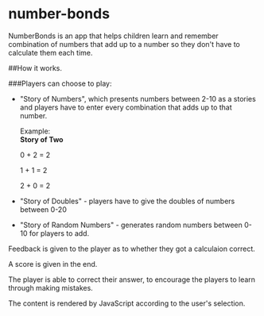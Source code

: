 number-bonds
============

NumberBonds is an app that helps children learn and remember combination of numbers that add up to a number so they
don't have to calculate them each time. 

##How it works.

###Players can choose to play: 
* "Story of Numbers", which presents numbers between 2-10 as a stories and players have to enter every combination that adds up to that number. 

     Example:  
     **Story of Two** 

     0 + 2 = 2  
     
     1 + 1 = 2  
     
     2 + 0 = 2  
     
     
* "Story of Doubles" - players have to give the doubles of numbers between 0-20
* "Story of Random Numbers" - generates random numbers between 0-10 for players to add. 

Feedback is given to the player as to whether they got a calculaion correct.

A score is given in the end. 

The player is able to correct their answer, to encourage the players to learn through making mistakes. 

The content is rendered by JavaScript according to the user's selection.
